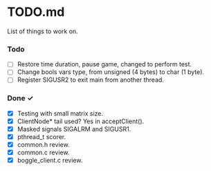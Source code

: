 # TODO.md

List of things to work on.

### Todo

- [ ] Restore time duration, pause game, changed to perform test.
- [ ] Change bools vars type, from unsigned (4 bytes) to char (1 byte).
- [ ] Register SIGUSR2 to exit main from another thread.

### Done ✓


- [x] Testing with small matrix size. 
- [x] ClientNode* tail used? Yes in acceptClient().
- [x] Masked signals SIGALRM and SIGUSR1.
- [x] pthread_t scorer.
- [x] common.h review.
- [x] common.c review.
- [x] boggle_client.c review.
